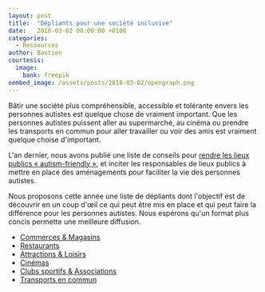```yaml
---
layout: post
title:  "Dépliants pour une société inclusive"
date:   2018-03-02 08:00:00 +0100
categories:
  - Ressources
author: Bastien
courtesis:
  image:
    bank: freepik
oembed_image: /assets/posts/2018-03-02/opengraph.png
---
```




Bâtir une société plus compréhensible, accessible et tolérante envers les personnes autistes est quelque chose de vraiment important.
Que les personnes autistes puissent aller au supermarché, au cinéma ou prendre les transports en commun pour aller travailler ou voir des amis est vraiment quelque choise d'important.

L'an dernier, nous avons publié une liste de conseils pour [rendre les lieux publics « autism-friendly »](/construire-une-societe-inclusive/#ce-que-vous-pouvez-faire-en-tant-quentreprise--organisation),
et inciter les responsables de lieux publics à mettre en place des aménagements pour faciliter la vie des personnes autistes.

Nous proposons cette année une liste de dépliants dont l'objectif est de découvrir en un coup d'œil ce qui peut être mis en place et qui peut faire la différence
pour les personnes autistes. Nous espérons qu'un format plus concis permette une meilleure diffusion.



<ul class="horizontal center">
 <li>
   <a href="https://github.com/autisme/twitter-campaign/raw/master/flyer/commerces/flyer.pdf" class="big center">
     <amp-img class="center" width="210" height="169" src="/assets/posts/2018-03-02/commerces.png" alt="Commerces & Magasins"></amp-img>
     <span class="subtitle">Commerces & Magasins</span>
   </a>
 </li>
 <li>
   <a href="https://github.com/autisme/twitter-campaign/raw/master/flyer/restaurants/flyer.pdf" class="big center">
     <amp-img class="center" width="129" height="190" src="/assets/posts/2018-03-02/restaurants.png" alt="Restaurants"></amp-img>
     <span class="subtitle">Restaurants</span>
   </a>
 </li>

 <li>
   <a href="https://github.com/autisme/twitter-campaign/raw/master/flyer/attractions/flyer.pdf" class="big center">
     <amp-img class="center" width="284" height="172" src="/assets/posts/2018-03-02/attractions.png" alt="Attractions & Loisirs"></amp-img>
     <span class="subtitle">Attractions & Loisirs</span>
   </a>
 </li>

 <li>
   <a href="https://github.com/autisme/twitter-campaign/raw/master/flyer/cinemas/flyer.pdf" class="big center">
     <amp-img class="center" width="239" height="160" src="/assets/posts/2018-03-02/cinemas.png" alt="Cinémas"></amp-img>
     <span class="subtitle">Cinémas</span>
   </a>
 </li>

 <li>
   <a href="https://github.com/autisme/twitter-campaign/raw/master/flyer/sport/flyer.pdf" class="big center">
     <amp-img class="center" width="138" height="145" src="/assets/posts/2018-03-02/sport.png" alt="Clubs sportifs & Associations"></amp-img>
     <span class="subtitle">Clubs sportifs & Associations</span>
   </a>
 </li>

 <li>
   <a href="https://github.com/autisme/twitter-campaign/raw/master/flyer/transport/flyer.pdf" class="big center">
     <amp-img class="center" width="336" height="163" src="/assets/posts/2018-03-02/transports.png" alt="Transports en commun"></amp-img>
     <span class="subtitle">Transports en commun</span>
   </a>
 </li>
</ul>
 
